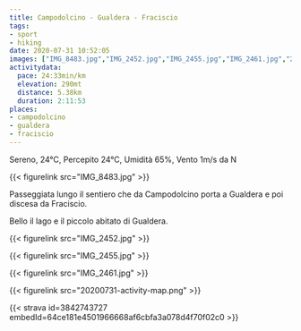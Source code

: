 ```yaml
---
title: Campodolcino - Gualdera - Fraciscio
tags:
- sport
- hiking
date: 2020-07-31 10:52:05
images: ["IMG_8483.jpg","IMG_2452.jpg","IMG_2455.jpg","IMG_2461.jpg","20200731-activity-map.png"]
activitydata:
  pace: 24:33min/km
  elevation: 290mt
  distance: 5.38km
  duration: 2:11:53
places:
- campodolcino
- gualdera
- fraciscio
---
```


Sereno, 24°C, Percepito 24°C, Umidità 65%, Vento 1m/s da N

<!--more-->

{{< figurelink src="IMG_8483.jpg" >}}

Passeggiata lungo il sentiero che da Campodolcino porta a Gualdera e poi discesa da Fraciscio.

Bello il lago e il piccolo abitato di Gualdera.

{{< figurelink src="IMG_2452.jpg" >}}

{{< figurelink src="IMG_2455.jpg" >}}

{{< figurelink src="IMG_2461.jpg" >}}


{{< figurelink src="20200731-activity-map.png" >}}


{{< strava id=3842743727 embedId=64ce181e4501966668af6cbfa3a078d4f70f02c0 >}}

